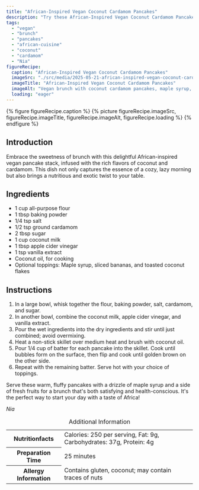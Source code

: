 ```yaml
---
title: "African-Inspired Vegan Coconut Cardamom Pancakes"
description: "Try these African-Inspired Vegan Coconut Cardamom Pancakes for a sweet, nutritious brunch. Fluffy, flavorful, and perfect for a cozy morning!"
tags:
  - "vegan"
  - "brunch"
  - "pancakes"
  - "african-cuisine"
  - "coconut"
  - "cardamom"
  - "Nia"
figureRecipe: 
  caption: "African-Inspired Vegan Coconut Cardamom Pancakes"
  imageSrc: "./src/media/2025-05-21-african-inspired-vegan-coconut-cardamom-pancakes-8296.png"
  imageTitle: "African-Inspired Vegan Coconut Cardamom Pancakes"
  imageAlt: "Vegan brunch with coconut cardamom pancakes, maple syrup, bananas, and toasted coconut on a wooden table with soft lighting."
  loading: "eager"
---
```


{% figure figureRecipe.caption %}
{% picture figureRecipe.imageSrc, figureRecipe.imageTitle, figureRecipe.imageAlt, figureRecipe.loading %}
{% endfigure %}

## Introduction

Embrace the sweetness of brunch with this delightful African-inspired vegan pancake stack, infused with the rich flavors of coconut and cardamom. This dish not only captures the essence of a cozy, lazy morning but also brings a nutritious and exotic twist to your table.

## Ingredients

- 1 cup all-purpose flour
- 1 tbsp baking powder
- 1/4 tsp salt
- 1/2 tsp ground cardamom
- 2 tbsp sugar
- 1 cup coconut milk
- 1 tbsp apple cider vinegar
- 1 tsp vanilla extract
- Coconut oil, for cooking
- Optional toppings: Maple syrup, sliced bananas, and toasted coconut flakes

## Instructions

1. In a large bowl, whisk together the flour, baking powder, salt, cardamom, and sugar.
2. In another bowl, combine the coconut milk, apple cider vinegar, and vanilla extract.
3. Pour the wet ingredients into the dry ingredients and stir until just combined; avoid overmixing.
4. Heat a non-stick skillet over medium heat and brush with coconut oil.
5. Pour 1/4 cup of batter for each pancake into the skillet. Cook until bubbles form on the surface, then flip and cook until golden brown on the other side.
6. Repeat with the remaining batter. Serve hot with your choice of toppings.

Serve these warm, fluffy pancakes with a drizzle of maple syrup and a side of fresh fruits for a brunch that's both satisfying and health-conscious. It's the perfect way to start your day with a taste of Africa!

*Nia*

<table><caption class='sr-only'>Additional Information</caption><tr><th>Nutritionfacts</th><td>Calories: 250 per serving, Fat: 9g, Carbohydrates: 37g, Protein: 4g&nbsp;</td></tr><tr><th>Preparation Time</th><td>25 minutes&nbsp;</td></tr><tr><th>Allergy Information</th><td>Contains gluten, coconut; may contain traces of nuts&nbsp;</td></tr></table>

